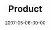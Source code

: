 ---
layout: message
category: message
series: "Ghost"
title: "Product"
date: 2007-05-06-00-00
message_id: 20
sc-permalink-url: "http://soundcloud.com/crdschurch/product"
audio: "http://s3.amazonaws.com/crossroads-media/messages/audio/Ghost_05_Product_05-06-07_tome.mp3"
audio-duration: "47:32"
tag: 
 - tome
 - holy-spirit
 - holy-ghost
 - decision-making
 - supernatural
explicit: false
---